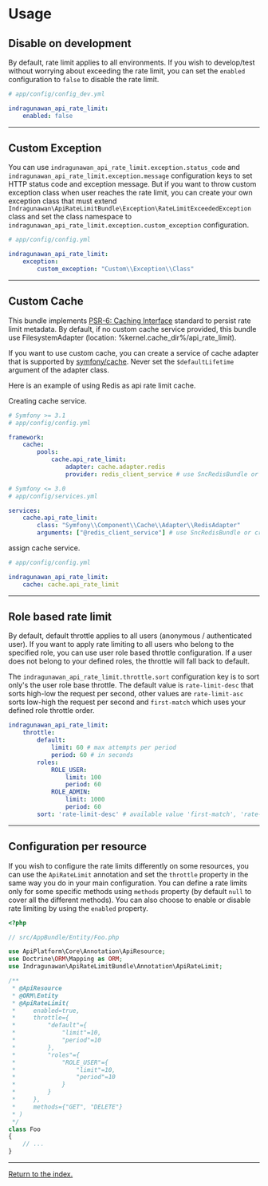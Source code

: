Usage
=====

Disable on development
----------------------

By default, rate limit applies to all environments. If you wish to develop/test without worrying about exceeding the rate limit, you can set the `enabled` configuration to `false` to disable the rate limit.

```yml
# app/config/config_dev.yml

indragunawan_api_rate_limit:
    enabled: false
```

---

Custom Exception
----------------

You can use `indragunawan_api_rate_limit.exception.status_code` and `indragunawan_api_rate_limit.exception.message` configuration keys to set HTTP status code and exception message. But if you want to throw custom exception class when user reaches the rate limit, you can create your own exception class that must extend `Indragunawan\ApiRateLimitBundle\Exception\RateLimitExceededException` class and set the class namespace to `indragunawan_api_rate_limit.exception.custom_exception` configuration.

```yml
# app/config/config.yml

indragunawan_api_rate_limit:
    exception:
        custom_exception: "Custom\\Exception\\Class"
```

---

Custom Cache
------------

This bundle implements [PSR-6: Caching Interface](http://www.php-fig.org/psr/psr-6/) standard to persist rate limit metadata. By default, if no custom cache service provided, this bundle use FilesystemAdapter (location: %kernel.cache_dir%/api_rate_limit).

If you want to use custom cache, you can create a service of cache adapter that is supported by [symfony/cache](https://symfony.com/doc/current/components/cache/cache_pools.html#creating-cache-pools). Never set the `$defaultLifetime` argument of the adapter class.

Here is an example of using Redis as api rate limit cache.

Creating cache service.
```yml
# Symfony >= 3.1
# app/config/config.yml

framework:
    cache:
        pools:
            cache.api_rate_limit:
                adapter: cache.adapter.redis
                provider: redis_client_service # use SncRedisBundle or create your own redis client service
```

```yml
# Symfony <= 3.0
# app/config/services.yml

services:
    cache.api_rate_limit:
        class: "Symfony\\Component\\Cache\\Adapter\\RedisAdapter"
        arguments: ["@redis_client_service"] # use SncRedisBundle or create your own redis client service
```

assign cache service.
```yml
# app/config/config.yml

indragunawan_api_rate_limit:
    cache: cache.api_rate_limit
```

---

Role based rate limit
---------------------

By default, default throttle applies to all users (anonymous / authenticated user). If you want to apply rate limiting to all users who belong to the specified role, you can use user role based throttle configuration. If a user does not belong to your defined roles, the throttle will fall back to default.

The `indragunawan_api_rate_limit.throttle.sort` configuration key is to sort only's the user role base throttle. The default value is `rate-limit-desc` that sorts high-low the request per second, other values are `rate-limit-asc` sorts low-high the request per second and `first-match` which uses your defined role throttle order.

```yml
indragunawan_api_rate_limit:
    throttle:
        default:
            limit: 60 # max attempts per period
            period: 60 # in seconds
        roles:
            ROLE_USER:
                limit: 100
                period: 60
            ROLE_ADMIN:
                limit: 1000
                period: 60
        sort: 'rate-limit-desc' # available value 'first-match', 'rate-limit-asc', 'rate-limit-desc'. default value 'rate-limit-desc'
```

---

Configuration per resource
-------------------------------

If you wish to configure the rate limits differently on some resources, you can use the `ApiRateLimit` annotation and set the `throttle` property in the same way you do in your main configuration.
You can define a rate limits only for some specific methods using `methods` property (by default `null` to cover all the different methods).
You can also choose to enable or disable rate limiting by using the `enabled` property.

```php
<?php

// src/AppBundle/Entity/Foo.php

use ApiPlatform\Core\Annotation\ApiResource;
use Doctrine\ORM\Mapping as ORM;
use Indragunawan\ApiRateLimitBundle\Annotation\ApiRateLimit;

/**
 * @ApiResource
 * @ORM\Entity
 * @ApiRateLimit(
 *     enabled=true, 
 *     throttle={
 *         "default"={
 *             "limit"=10,
 *             "period"=10
 *         },
 *         "roles"={
 *             "ROLE_USER"={
 *                 "limit"=10,
 *                 "period"=10
 *             }
 *         }
 *     },
 *     methods={"GET", "DELETE"}
 * )
 */
class Foo
{
    // ...
}
```

---

[Return to the index.](../../README.md)

